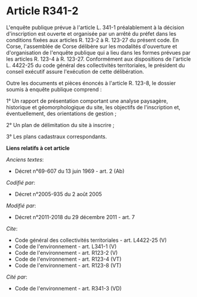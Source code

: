 # Article R341-2

L'enquête publique prévue à l'article L. 341-1 préalablement à la décision d'inscription est ouverte et organisée par un
arrêté du préfet dans les conditions fixées aux articles R. 123-2 à R. 123-27 du présent code. En Corse, l'assemblée de Corse
délibère sur les modalités d'ouverture et d'organisation de l'enquête publique qui a lieu dans les formes prévues par les
articles R. 123-4 à R. 123-27. Conformément aux dispositions de l'article L. 4422-25 du code général des collectivités
territoriales, le président du conseil exécutif assure l'exécution de cette délibération. 

Outre les documents et pièces énoncés à l'article R. 123-8, le dossier soumis à enquête publique comprend : 

1° Un rapport de présentation comportant une analyse paysagère, historique et géomorphologique du site, les objectifs de
l'inscription et, éventuellement, des orientations de gestion ; 

2° Un plan de délimitation du site à inscrire ; 

3° Les plans cadastraux correspondants.

**Liens relatifs à cet article**

_Anciens textes_:

  - Décret n°69-607 du 13 juin 1969 - art. 2 (Ab)

_Codifié par_:

  - Décret n°2005-935 du 2 août 2005

_Modifié par_:

  - Décret n°2011-2018 du 29 décembre 2011 - art. 7

_Cite_:

  - Code général des collectivités territoriales - art. L4422-25 (V)
  - Code de l'environnement - art. L341-1 (V)
  - Code de l'environnement - art. R123-2 (V)
  - Code de l'environnement - art. R123-4 (VT)
  - Code de l'environnement - art. R123-8 (VT)

_Cité par_:

  - Code de l'environnement - art. R341-3 (VD)
